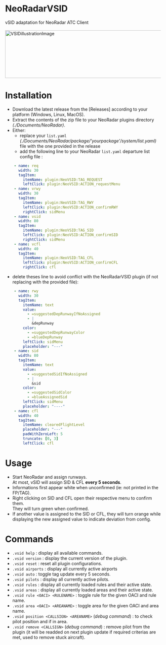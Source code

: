 # NeoRadarVSID
vSID adaptation for NeoRadar ATC Client <br>
<br>
<img width="565" height="154" alt="VSIDillustrationImage" src="https://github.com/user-attachments/assets/19cf296e-ca41-4fa3-a2b1-c3852d1df9a3" />

# Installation
- Download the latest release from the [Releases] according to your platform (Windows, Linux, MacOS).
- Extract the contents of the zip file to your NeoRadar plugins directory _(./Documents/NeoRadar)_.
- Either:
  - replace your `list.yaml` _(./Documents/NeoRadar/package/'yourpackage'/system/list.yaml)_ file with the one provided in the release
  - add the following line to your NeoRadar `list.yaml` departure list config file :
```yaml
    - name: req
      width: 30
      tagItem:
        itemName: plugin:NeoVSID:TAG_REQUEST
        leftClick: plugin:NeoVSID:ACTION_requestMenu
    - name: vrwy
      width: 30
      tagItem:
        itemName: plugin:NeoVSID:TAG_RWY
        leftClick: plugin:NeoVSID:ACTION_confirmRWY
        rightClick: sidMenu
    - name: vsid
      width: 80
      tagItem:
        itemName: plugin:NeoVSID:TAG_SID
        leftClick: plugin:NeoVSID:ACTION_confirmSID
        rightClick: sidMenu
    - name: vcfl
      width: 40
      tagItem:
        itemName: plugin:NeoVSID:TAG_CFL
        leftClick: plugin:NeoVSID:ACTION_confirmCFL
        rightClick: cfl
```
- delete theses line to avoid conflict with the NeoRadarVSID plugin (if not replacing with the provided file):
```yaml
    - name: rwy
      width: 30
      tagItem:
        itemName: text
        value:
          - =suggestedDepRunwayIfNoAssigned
          - |
            &depRunway
        color:
          - =suggestedDepRunwayColor
          - =blueDepRunway
        leftClick: sidMenu
        placeholder: "---"
    - name: sid
      width: 80
      tagItem:
        itemName: text
        value:
          - =suggestedSidIfNoAssigned
          - |
            &sid
        color:
          - =suggestedSidColor
          - =blueAssignedSid
        leftClick: sidMenu
        placeholder: "----"
    - name: cfl
      width: 40
      tagItem:
        itemName: clearedFlightLevel
        placeholder: "---"
        padWithZeroLeft: 5
        truncate: [0, 3]
        leftClick: cfl
```

# Usage
- Start NeoRadar and assign runways.<br>
At most, vSID will assign SID & CFL **every 5 seconds**.
- Informations first appear white when unconfirmed (ie: not printed in the FP/TAG).<br>
- Right clicking on SID and CFL open their respective menu to confirm them.<br>
They will turn green when confirmed.<br>
- If another value is assigned to the SID or CFL, they will turn orange while displaying the new assigned value to indicate deviation from config.<br>

# Commands
- `.vsid help` : display all available commands.<br>
- `.vsid version` : display the current version of the plugin.<br>
- `.vsid reset` : reset all plugin configurations.<br>
- `.vsid airports` : display all currently active airports <br>
- `.vsid auto` : toggle tag update every 5 seconds.<br>
- `.vsid pilots` : display all currently active pilots.<br>
- `.vsid rules` : display all currently loaded rules and their active state.<br>
- `.vsid areas` : display all currently loaded areas and their active state.<br>
- `.vsid rule <OACI> <RULENAME>` : toggle rule for the given OACI and rule name.<br>
- `.vsid area <OACI> <AREANAME>` : toggle area for the given OACI and area name.<br>
- `.vsid position <CALLSIGN> <AREANAME>` (*debug command*) : to check pilot position and if in area.<br>
- `.vsid remove <CALLSIGN>` (*debug command*) : remove pilot from the plugin (it will be readded on next plugin update if required criterias are met, used to remove stuck aircraft).<br>
